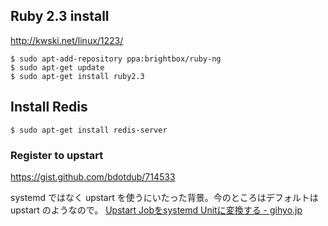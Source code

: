 ## Ruby 2.3 install

http://kwski.net/linux/1223/

```
$ sudo apt-add-repository ppa:brightbox/ruby-ng
$ sudo apt-get update
$ sudo apt-get install ruby2.3
```

## Install Redis

```
$ sudo apt-get install redis-server
```

### Register to upstart

https://gist.github.com/bdotdub/714533

systemd ではなく upstart を使うにいたった背景。今のところはデフォルトは upstart のようなので。
[Upstart Jobをsystemd Unitに変換する - gihyo.jp](http://gihyo.jp/admin/serial/01/ubuntu-recipe/0358)
